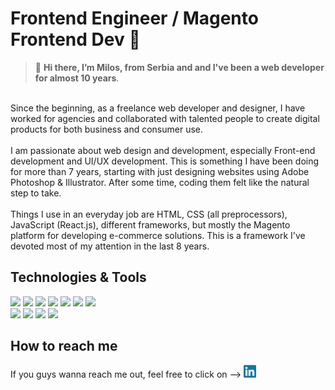 # Frontend Engineer / Magento Frontend Dev 🤖

> 👋 **Hi there, I’m Milos, from Serbia and and I've been a web developer for almost 10 years**.
<br>
Since the beginning, as a freelance web developer and designer, I have worked for agencies and collaborated with talented people to create digital products for both business and consumer use.
<br><br>
I am passionate about web design and development, especially Front-end development and UI/UX development. This is something I have been doing for more than 7 years, starting with just designing websites using Adobe Photoshop & Illustrator. After some time, coding them felt like the natural step to take.
<br><br>
Things I use in an everyday job are HTML, CSS (all preprocessors), JavaScript (React.js), different frameworks, but mostly the Magento platform for developing e-commerce solutions. This is a framework I've devoted most of my attention in the last 8 years.

## Technologies & Tools
![](https://img.shields.io/badge/-Git-informational?style=flat-square&logo=Git&logoColor=f05032&color=e6e3e3)
![](https://img.shields.io/badge/-HTML5-informational?style=flat-square&logo=HTML5&logoColor=EF323D&color=e6e3e3)
![](https://img.shields.io/badge/-CSS3-informational?style=flat-square&logo=CSS3&logoColor=1572B6&color=e6e3e3)
![](https://img.shields.io/badge/-Grunt-informational?style=flat-square&logo=Grunt&logoColor=BA0C2F&color=e6e3e3)
![](https://img.shields.io/badge/-Less-informational?style=flat-square&logo=Less&logoColor=BA0C2F&color=e6e3e3)
![](https://img.shields.io/badge/-Figma-informational?style=flat-square&logo=Figma&logoColor=f05032&color=e6e3e3)
![](https://img.shields.io/badge/-Photoshop-informational?style=flat-square&logo=AdobePhotoshop&logoColor=31A8FF&color=e6e3e3)
<br>
![](https://img.shields.io/badge/-Magento%20E--commerce-orange?style=flat-square&logo=Magento&color=e6e3e3)
![](https://img.shields.io/badge/-JavaScript_(ES6+)-informational?style=flat-square&logo=JavaScript&logoColor=EF323D&color=e6e3e3)
![](https://img.shields.io/badge/-React.js-informational?style=flat-square&logo=React&logoColor=0790C0&color=e6e3e3)
![](https://img.shields.io/badge/-Vue.js-informational?style=flat-square&logo=Vue.js&logoColor=4FC08D&color=e6e3e3)
<br>

## How to reach me
If you guys wanna reach me out, feel free to click on --> [<img src="https://raw.githubusercontent.com/JLowe-N/JLowe-N/master/icons/linkedin.svg" width=20>](https://www.linkedin.com/in/milo%C5%A1-markovi%C4%87/)







<!-- - 👀 I’m interested in ... -->
<!-- - 🌱 I’m currently learning ... -->
<!-- - 💞️ I’m looking to collaborate on ... -->
<!-- - 📫 How to reach me ... -->

